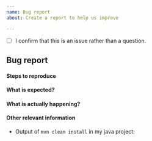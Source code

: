 ```yaml
---
name: Bug report
about: Create a report to help us improve

---
```


<!-- Please don't delete this template or we'll close your issue -->
<!-- Before creating an issue please make sure you are using the latest version of VuePress. -->

<!-- Please confirm you will submit an issue. -->
<!-- Issues which contain questions or support requests will be closed. -->
<!-- (Update "[ ]" to "[x]" to check a box) -->

- [ ] I confirm that this is an issue rather than a question.

<!-- Please ask questions via following several ways. -->
<!-- https://vue-land.js.org/ -->
<!-- https://forum.vuejs.org/ -->
<!-- https://stackoverflow.com/questions/ask?tags=vuepress -->

## Bug report

#### Steps to reproduce

<!-- If you are reporting a bug that can ONLY be reproduced on your repository, PLEASE provide this repo link. That takes guessing work out of the way and saves us time. -->

<!-- If your repo isn't public, you can use `codesandbox` or `yarn create vuepress` to create a minimal reproduction -->

#### What is expected?

#### What is actually happening?

#### Other relevant information

- Output of `mvn clean install` in my java project:
